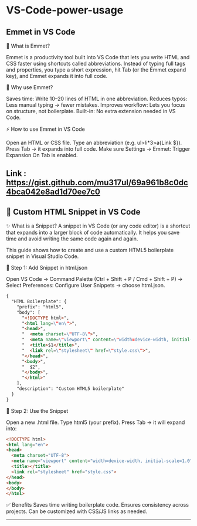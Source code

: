 # VS-Code-power-usage
Emmet in VS Code 
---
📌 What is Emmet?

Emmet is a productivity tool built into VS Code that lets you write HTML and CSS faster using shortcuts called abbreviations. Instead of typing full tags and properties, you type a short expression, hit Tab (or the Emmet expand key), and Emmet expands it into full code.

🚀 Why use Emmet?

Saves time: Write 10–20 lines of HTML in one abbreviation.
Reduces typos: Less manual typing → fewer mistakes.
Improves workflow: Lets you focus on structure, not boilerplate.
Built-in: No extra extension needed in VS Code.

⚡ How to use Emmet in VS Code

Open an HTML or CSS file.
Type an abbreviation (e.g. ul>li*3>a{Link $}).
Press Tab → it expands into full code.
Make sure Settings → Emmet: Trigger Expansion On Tab is enabled. 

Link : https://gist.github.com/mu317ul/69a961b8c0dc4bca042e8ad1d70ee7c0
---

🚀 Custom HTML Snippet in VS Code
---

✨ What is a Snippet?
A snippet in VS Code (or any code editor) is a shortcut that expands into a larger block of code automatically.
It helps you save time and avoid writing the same code again and again.

This guide shows how to create and use a custom HTML5 boilerplate snippet in Visual Studio Code.

📌 Step 1: Add Snippet in html.json

Open VS Code → Command Palette (Ctrl + Shift + P / Cmd + Shift + P) →
Select Preferences: Configure User Snippets → choose html.json.
```html
{
  "HTML Boilerplate": {
    "prefix": "html5",
    "body": [
      "<!DOCTYPE html>",
      "<html lang=\"en\">",
      "<head>",
      "  <meta charset=\"UTF-8\">",
      "  <meta name=\"viewport\" content=\"width=device-width, initial-scale=1.0\">",
      "  <title>$1</title>",
      "  <link rel=\"stylesheet\" href=\"style.css\">",
      "</head>",
      "<body>",
      "  $2",
      "</body>",
      "</html>"
    ],
    "description": "Custom HTML5 boilerplate"
  }
}
```

📌 Step 2: Use the Snippet

Open a new .html file.
Type html5 (your prefix).
Press Tab → it will expand into:

```html
<!DOCTYPE html>
<html lang="en">
<head>
  <meta charset="UTF-8">
  <meta name="viewport" content="width=device-width, initial-scale=1.0">
  <title></title>
  <link rel="stylesheet" href="style.css">
</head>
<body>
</body>
</html>
```

✅ Benefits
Saves time writing boilerplate code.
Ensures consistency across projects.
Can be customized with CSS/JS links as needed.

---
